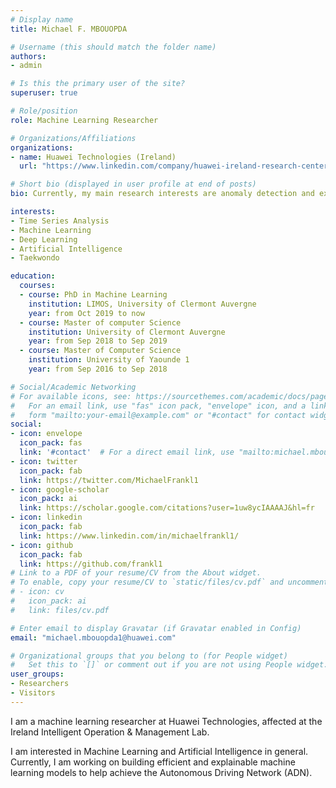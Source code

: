 ```yaml
---
# Display name
title: Michael F. MBOUOPDA

# Username (this should match the folder name)
authors:
- admin

# Is this the primary user of the site?
superuser: true

# Role/position
role: Machine Learning Researcher

# Organizations/Affiliations
organizations:
- name: Huawei Technologies (Ireland)
  url: "https://www.linkedin.com/company/huawei-ireland-research-center/mycompany/"

# Short bio (displayed in user profile at end of posts)
bio: Currently, my main research interests are anomaly detection and explainable artificial intelligence.

interests:
- Time Series Analysis
- Machine Learning
- Deep Learning
- Artificial Intelligence
- Taekwondo

education:
  courses:
  - course: PhD in Machine Learning
    institution: LIMOS, University of Clermont Auvergne
    year: from Oct 2019 to now
  - course: Master of computer Science
    institution: University of Clermont Auvergne
    year: from Sep 2018 to Sep 2019
  - course: Master of Computer Science
    institution: University of Yaounde 1
    year: from Sep 2016 to Sep 2018

# Social/Academic Networking
# For available icons, see: https://sourcethemes.com/academic/docs/page-builder/#icons
#   For an email link, use "fas" icon pack, "envelope" icon, and a link in the
#   form "mailto:your-email@example.com" or "#contact" for contact widget.
social:
- icon: envelope
  icon_pack: fas
  link: '#contact'  # For a direct email link, use "mailto:michael.mbouopda@uca.fr".
- icon: twitter
  icon_pack: fab
  link: https://twitter.com/MichaelFrankl1
- icon: google-scholar
  icon_pack: ai
  link: https://scholar.google.com/citations?user=1uw8ycIAAAAJ&hl=fr
- icon: linkedin
  icon_pack: fab
  link: https://www.linkedin.com/in/michaelfrankl1/
- icon: github
  icon_pack: fab
  link: https://github.com/frankl1
# Link to a PDF of your resume/CV from the About widget.
# To enable, copy your resume/CV to `static/files/cv.pdf` and uncomment the lines below.
# - icon: cv
#   icon_pack: ai
#   link: files/cv.pdf

# Enter email to display Gravatar (if Gravatar enabled in Config)
email: "michael.mbouopda1@huawei.com"

# Organizational groups that you belong to (for People widget)
#   Set this to `[]` or comment out if you are not using People widget.
user_groups:
- Researchers
- Visitors
---
```


I am a machine learning researcher at Huawei Technologies, affected at the Ireland Intelligent Operation & Management Lab.

I am interested in Machine Learning and Artificial Intelligence in general. Currently, I am working on building efficient and explainable machine learning models to help achieve the Autonomous Driving Network (ADN).
